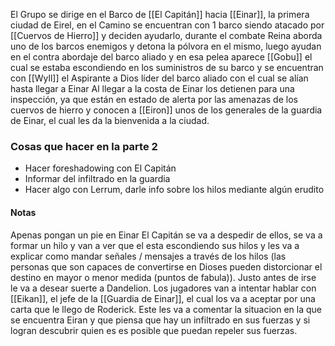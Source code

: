 El Grupo se dirige en el Barco de [[El Capitán]] hacia [[Einar]], la primera ciudad de Eirel, en el Camino se encuentran con 1 barco siendo atacado por [[Cuervos de Hierro]] y deciden ayudarlo, durante el combate Reina aborda uno de los barcos enemigos y detona la pólvora en el mismo, luego ayudan en el contra abordaje del barco aliado y en esa pelea aparece [[Gobu]] el cual se estaba escondiendo en los suministros de su barco y se encuentran con [[Wyll]] el Aspirante a Dios líder del barco aliado con el cual se alían hasta llegar a Einar
Al llegar a la costa de Einar los detienen para una inspección, ya que están en estado de alerta por las amenazas de los cuervos de hierro y conocen a [[Eiron]] unos de los generales de la guardia de Einar, el cual les da la bienvenida a la ciudad.

### Cosas que hacer en la parte 2
- Hacer foreshadowing con El Capitán
- Informar del infiltrado en la guardia
- Hacer algo con Lerrum, darle info sobre los hilos mediante algún erudito

#### Notas
Apenas pongan un pie en Einar El Capitán se va a despedir de ellos, se va a formar un hilo y van a ver que el esta escondiendo sus hilos y les va a explicar como mandar señales / mensajes a través de los hilos (las personas que son capaces de convertirse en Dioses pueden distorcionar el destino en mayor o menor medida (puntos de fabula)). Justo antes de irse le va a desear suerte a Dandelion.
Los jugadores van a intentar hablar con [[Eikan]], el jefe de la [[Guardia de Einar]], el cual los va a aceptar por una carta que le llego de Roderick. Este les va a comentar la situacion en la que se encuentra Eiran y que piensa que hay un infiltrado en sus fuerzas y si logran descubrir quien es es posible que puedan repeler sus fuerzas.
